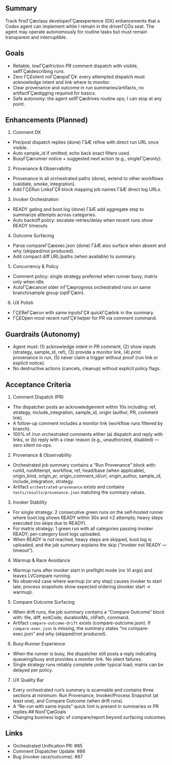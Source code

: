 ## Summary
Track firstΓÇæclass developerΓÇæexperience (DX) enhancements that a Codex agent can implement while I remain in the driverΓÇÖs seat. The agent may operate autonomously for routine tasks but must remain transparent and interruptible.

## Goals
- Reliable, lowΓÇæfriction PR comment dispatch with visible, selfΓÇædescribing runs.
- Zero ΓÇ£silent noΓÇæopsΓÇ¥: every attempted dispatch must acknowledge intent and link where to monitor.
- Clear provenance and outcome in run summaries/artifacts, no artifactΓÇædigging required for basics.
- Safe autonomy: the agent selfΓÇædrives routine ops; I can stop at any point.

## Enhancements (Planned)
1) Comment DX
- Pre/post dispatch replies (done) ΓåÆ refine with direct run URL once visible.
- Auto sample_id if omitted; echo back exact filters used.
- BusyΓÇærunner notice + suggested next action (e.g., singleΓÇæonly). 

2) Provenance & Observability
- Provenance in all orchestrated paths (done), extend to other workflows (validate, smoke, integration).
- Add ΓÇ£Run LinksΓÇ¥ block mapping job names ΓåÆ direct log URLs.

3) Invoker Orchestration
- READY gating and boot.log (done) ΓåÆ add aggregate step to summarize attempts across categories.
- Auto backoff policy: escalate retries/delay when recent runs show READY timeouts.

4) Outcome Surfacing
- Parse compareΓÇæexec.json (done) ΓåÆ also surface when absent and why (skipped/not produced).
- Add compact diff URL/paths (when available) to summary.

5) Concurrency & Policy
- Comment policy: single strategy preferred when runner busy; matrix only when idle.
- AutoΓÇæcancel older inΓÇæprogress orchestrated runs on same branch/sample group (optΓÇæin).

6) UX Polish
- ΓÇ£ReΓÇærun with same inputsΓÇ¥ quickΓÇælink in the summary.
- ΓÇ£Open most recent runΓÇ¥ helper for PR via comment command.

## Guardrails (Autonomy)
- Agent must: (1) acknowledge intent in PR comment, (2) show inputs (strategy, sample_id, ref), (3) provide a monitor link, (4) print provenance in run, (5) never claim a trigger without proof (run link or explicit notice).
- No destructive actions (cancels, cleanup) without explicit policy flags.

## Acceptance Criteria

1) Comment Dispatch (PR)
- The dispatcher posts an acknowledgement within 10s including: ref, strategy, include_integration, sample_id, origin (author, PR, comment link).
- A follow-up comment includes a monitor link (workflow runs filtered by branch).
- 100% of /run orchestrated comments either (a) dispatch and reply with links, or (b) reply with a clear reason (e.g., unauthorized, disabled) — zero silent no‑ops.

2) Provenance & Observability
- Orchestrated job summary contains a “Run Provenance” block with: runId, runAttempt, workflow, ref, head/base (when applicable), origin_kind, origin_pr, origin_comment_id/url, origin_author, sample_id, include_integration, strategy.
- Artifact `orchestrated-provenance` exists and contains `tests/results/provenance.json` matching the summary values.

3) Invoker Stability
- For single strategy: 2 consecutive green runs on the self‑hosted runner where boot.log shows READY within 30s and ≤2 attempts; heavy steps executed (no skips due to READY).
- For matrix strategy: 1 green run with all categories passing invoker READY; per‑category boot logs uploaded.
- When READY is not reached, heavy steps are skipped, boot.log is uploaded, and the job summary explains the skip (“invoker not READY — timeout”).

4) Warmup & Race Avoidance
- Warmup runs after invoker start in preflight mode (no VI args) and leaves LVCompare running.
- No observed case where warmup (or any step) causes invoker to start late; process snapshots show expected ordering (invoker start → warmup).

5) Compare Outcome Surfacing
- When drift runs, the job summary contains a “Compare Outcome” block with: file, diff, exitCode, durationMs, cliPath, command.
- Artifact `compare-outcome-drift` exists (compare-outcome.json). If `compare-exec.json` is missing, the summary states “no compare-exec.json” and why (skipped/not produced).

6) Busy‑Runner Experience
- When the runner is busy, the dispatcher still posts a reply indicating queueing/busy and provides a monitor link. No silent failures.
- Single strategy runs reliably complete under typical load; matrix can be delayed per policy.

7) UX Quality Bar
- Every orchestrated run’s summary is scannable and contains three sections at minimum: Run Provenance, Invoker/Process Snapshot (at least one), and Compare Outcome (when drift runs).
- A “Re-run with same inputs” quick hint is present in summaries or PR replies.## NonΓÇæGoals
- Changing business logic of compare/report beyond surfacing outcomes.

## Links
- Orchestrated Unification PR: #85
- Comment Dispatcher Update: #86
- Bug (invoker race/outcome): #87
